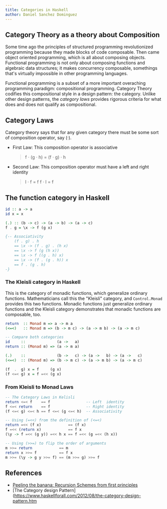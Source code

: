 ```yaml
---
title: Categories in Haskell
author: Daniel Sanchez Dominguez
---
```


## Category Theory as a theory about Composition

Some time ago the principles of structured programming revolutionized
programming because they made blocks of code composable. Then came object
oriented programming, which is all about composing objects. Functional
programming is not only about composing functions and algebraic data
structures; it makes concurrency composable, somethings that's virtually
impossible in other programming languages.

Functional programming is a subset of a more important overaching
programming paradigm: compositional programming. Category Theory codifies
this compositional style in a design pattern: the category. Unlike other
design patterns, the _category laws_ provides rigorous criteria for what
does and does not qualify as compositional.


## Category Laws

Category theory says that for any given category there must be some sort of 
composition operator, say (·).

- First Law: This composition operator is associative
    > f · (g · h) = (f · g) · h
- Second Law: This composition operator must have a left and right identity
    > I · f = f
    > f · I = f


## The function category in Haskell

```haskell
id :: a -> a
id x = x

(.) :: (b -> c) -> (a -> b) -> (a -> c)
f . g = \x -> f (g x)

{-- Associativity
    (f . g) . h
    == \x -> (f . g) . (h x)
    == \x -> f (g (h x))
    == \x -> f ((g . h) x)
    == \x -> (f . (g . h)) x
    == f . (g . h)
-}
```


### The Kleisli category in Haskell

This is the category of monadic functions, which generalize ordinary
functions. Mathematicians call this the "Kleisli" category, and 
`Control.Monad` provides this two functions. Monadic functions just
generalize ordinary functions and the Kleisli category demonstrates
that monadic functions are composable, too.

```haskell
return  :: Monad m => a -> m a
(<=<)   :: Monad m => (b -> m c) -> (a -> m b) -> (a -> m c)

-- Compare both categories
id     ::              (a ->   a)
return :: (Monad m) => (a -> m a)

(.)    ::              (b ->   c) -> (a ->   b) -> (a ->   c)
(<=<)  :: (Monad m) => (b -> m c) -> (a -> m b) -> (a -> m c)

(f  .  g) x = f     (g x)
(f <=< g) x = f =<< (g x)
```

### From Kleisli to Monad Laws

```haskell
-- The Category Laws in Kelisli
return <=< f    == f                -- Left  identity
f <=< return    == f                -- Right identity
(f <=< g) <=< h == f <=< (g <=< h)  -- Associativity

-- Using (=<<) from the definition of (<=<)
return =<< (f x)            == (f x)
f =<< (return x)            == f x
(\y -> f =<< (g y)) =<< h x == f =<< (g =<< (h x))

-- Using (>>=) to flip the order of arguments
m >>= return            == m
return x >>= f          == f x
m >>= (\y -> g y >>= f) == (m >>= g) >>= f
```

## References

- [Peeling the banana: Recursion Schemes from first principles](https://www.youtube.com/watch?v=XZ9nPZbaYfE)
- [The Category design Pattern](https://www.haskellforall.com/2012/08/the-category-design-pattern.htm
